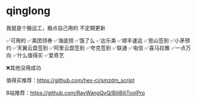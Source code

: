 # qinglong
我就是个搬运工，搬点自己用的
不定期更新

✅可用的
✅美团领券
✅海底捞
✅饿了么
✅达乐美
✅顺丰速运
✅恩山签到
✅小茅预约
✅天翼云盘签到
✅阿里云盘签到
✅夸克签到
✅联通
✅电信
✅喜马拉雅
✅一点万向
✅什么值得买
✅爱奇艺

❌其他没用成功

值得买推荐：https://github.com/hex-ci/smzdm_script

B站推荐：https://github.com/RayWangQvQ/BiliBiliToolPro

